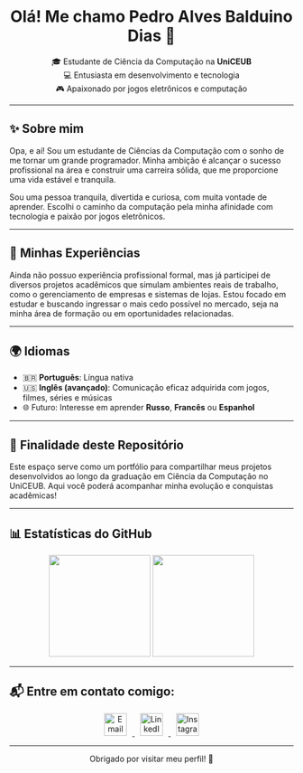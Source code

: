 <h1 align="center">Olá! Me chamo Pedro Alves Balduino Dias 👋</h1>

<p align="center">
  🎓 Estudante de Ciência da Computação na <strong>UniCEUB</strong> <br>
  💻 Entusiasta em desenvolvimento e tecnologia <br>
  🎮 Apaixonado por jogos eletrônicos e computação
</p>

---

## ✨ Sobre mim

Opa, e aí! Sou um estudante de Ciências da Computação com o sonho de me tornar um grande programador. Minha ambição é alcançar o sucesso profissional na área e construir uma carreira sólida, que me proporcione uma vida estável e tranquila.

Sou uma pessoa tranquila, divertida e curiosa, com muita vontade de aprender. Escolhi o caminho da computação pela minha afinidade com tecnologia e paixão por jogos eletrônicos.

---

## 🧠 Minhas Experiências

Ainda não possuo experiência profissional formal, mas já participei de diversos projetos acadêmicos que simulam ambientes reais de trabalho, como o gerenciamento de empresas e sistemas de lojas. Estou focado em estudar e buscando ingressar o mais cedo possível no mercado, seja na minha área de formação ou em oportunidades relacionadas.

---

## 🌍 Idiomas

- 🇧🇷 **Português**: Língua nativa  
- 🇺🇸 **Inglês (avançado)**: Comunicação eficaz adquirida com jogos, filmes, séries e músicas  
- 🌐 Futuro: Interesse em aprender **Russo**, **Francês** ou **Espanhol**

---

## 📁 Finalidade deste Repositório

Este espaço serve como um portfólio para compartilhar meus projetos desenvolvidos ao longo da graduação em Ciência da Computação no UniCEUB. Aqui você poderá acompanhar minha evolução e conquistas acadêmicas!

---

## 📊 Estatísticas do GitHub

<div align="center">
  <img height="180em" src="https://github-readme-stats.vercel.app/api?username=PedroAlves2707&show_icons=true&theme=chartreuse-dark&count_private=true&include_all_commits=true"/>
  <img height="180em" src="https://github-readme-stats.vercel.app/api/top-langs/?username=PedroAlves2707&layout=compact&theme=chartreuse-dark"/>
</div>

---

## 📬 Entre em contato comigo:

<div align="center">
  <a href="mailto:pedrocalvesb06@gmail.com">
    <img src="https://images.icon-icons.com/2631/PNG/512/gmail_new_logo_icon_159149.png" width="40" alt="Email" style="margin: 0 10px;">
  </a>
  <a href="https://www.linkedin.com/in/pedro-alves-balduino-dias-280506365/">
    <img src="https://t.ctcdn.com.br/IwwDh-BajTE4ZwE4zuIcvz9Q2ZY=/i490027.jpeg" width="40" alt="LinkedIn" style="margin: 0 10px;">
  </a>
  <a href="https://www.instagram.com/alvess07._/">
    <img src="https://cdn-icons-png.flaticon.com/512/5968/5968776.png" width="40" alt="Instagram" style="margin: 0 10px;">
  </a>
</div>

---

<p align="center">
  Obrigado por visitar meu perfil! 🚀
</p>
